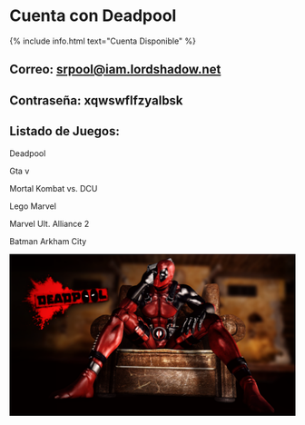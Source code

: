 # Cuenta con Deadpool
{% include info.html text="Cuenta Disponible" %}

## Correo: srpool@iam.lordshadow.net

## Contraseña: xqwswflfzyalbsk

## Listado de Juegos:

Deadpool

Gta v

Mortal Kombat vs. DCU

Lego Marvel

Marvel Ult. Alliance 2

Batman Arkham City

![Cover](/images/deadpool.png)
